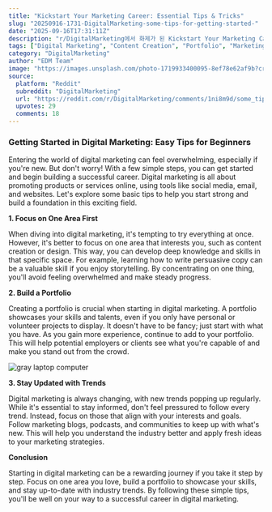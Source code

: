 ```yaml
---
title: "Kickstart Your Marketing Career: Essential Tips & Tricks"
slug: "20250916-1731-DigitalMarketing-some-tips-for-getting-started-"
date: "2025-09-16T17:31:11Z"
description: "r/DigitalMarketing에서 화제가 된 Kickstart Your Marketing Career: Essential Tips & Tricks에 대한 깊이 있는 분석과 인사이트"
tags: ["Digital Marketing", "Content Creation", "Portfolio", "Marketing Trends"]
category: "DigitalMarketing"
author: "EDM Team"
image: "https://images.unsplash.com/photo-1719933400095-8ef78e62af9b?crop=entropy&cs=tinysrgb&fit=max&fm=jpg&ixid=M3w3OTU0NDF8MHwxfHNlYXJjaHwzOHx8dGlwc3xlbnwxfDB8fHwxNzU4MDQzODU2fDA&ixlib=rb-4.1.0&q=80&w=1080"
source:
  platform: "Reddit"
  subreddit: "DigitalMarketing"
  url: "https://reddit.com/r/DigitalMarketing/comments/1ni8m9d/some_tips_for_getting_started_in_marketing/"
  upvotes: 29
  comments: 18
---
```


### Getting Started in Digital Marketing: Easy Tips for Beginners

Entering the world of digital marketing can feel overwhelming, especially if you're new. But don't worry! With a few simple steps, you can get started and begin building a successful career. Digital marketing is all about promoting products or services online, using tools like social media, email, and websites. Let's explore some basic tips to help you start strong and build a foundation in this exciting field.

**1. Focus on One Area First**

When diving into digital marketing, it's tempting to try everything at once. However, it's better to focus on one area that interests you, such as content creation or design. This way, you can develop deep knowledge and skills in that specific space. For example, learning how to write persuasive copy can be a valuable skill if you enjoy storytelling. By concentrating on one thing, you'll avoid feeling overwhelmed and make steady progress.

**2. Build a Portfolio**

Creating a portfolio is crucial when starting in digital marketing. A portfolio showcases your skills and talents, even if you only have personal or volunteer projects to display. It doesn't have to be fancy; just start with what you have. As you gain more experience, continue to add to your portfolio. This will help potential employers or clients see what you're capable of and make you stand out from the crowd.

![gray laptop computer](https://images.unsplash.com/photo-1565728744382-61accd4aa148?crop=entropy&cs=tinysrgb&fit=max&fm=jpg&ixid=M3w3OTU0NDF8MHwxfHNlYXJjaHwxNnx8YnVzaW5lc3MlMjBtZWV0aW5nfGVufDF8MHx8fDE3NTgwNDM4NTd8MA&ixlib=rb-4.1.0&q=80&w=1080)

**3. Stay Updated with Trends**

Digital marketing is always changing, with new trends popping up regularly. While it's essential to stay informed, don't feel pressured to follow every trend. Instead, focus on those that align with your interests and goals. Follow marketing blogs, podcasts, and communities to keep up with what's new. This will help you understand the industry better and apply fresh ideas to your marketing strategies.

**Conclusion**

Starting in digital marketing can be a rewarding journey if you take it step by step. Focus on one area you love, build a portfolio to showcase your skills, and stay up-to-date with industry trends. By following these simple tips, you'll be well on your way to a successful career in digital marketing.